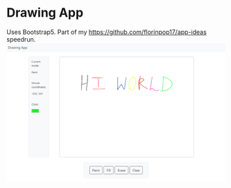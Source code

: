 # Drawing App
 Uses Bootstrap5.
 Part of my https://github.com/florinpop17/app-ideas speedrun.
 ![Screenshot](Screenshot.png)
